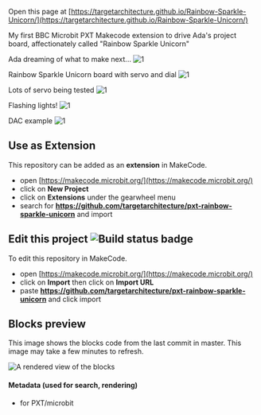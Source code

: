 Open this page at [https://targetarchitecture.github.io/Rainbow-Sparkle-Unicorn/](https://targetarchitecture.github.io/Rainbow-Sparkle-Unicorn/)

My first BBC Microbit PXT Makecode extension to drive Ada's project board, affectionately called "Rainbow Sparkle Unicorn"

Ada dreaming of what to make next...
![1](https://github.com/targetarchitecture/Rainbow-Sparkle-Unicorn/blob/master/images/IMG_20201124_183548804.jpg?raw=true)

Rainbow Sparkle Unicorn board with servo and dial
![1](https://github.com/targetarchitecture/Rainbow-Sparkle-Unicorn/blob/master/images/IMG_20201125_002825078.jpg?raw=true)

Lots of servo being tested
![1](https://github.com/targetarchitecture/Rainbow-Sparkle-Unicorn/blob/master/images/20201121_183850-ANIMATION.gif?raw=true)

Flashing lights!
![1](https://github.com/targetarchitecture/Rainbow-Sparkle-Unicorn/blob/master/images/IMG_20201130_002311794_BURST000_COVER-ANIMATION.gif?raw=true)

DAC example
![1](https://github.com/targetarchitecture/Rainbow-Sparkle-Unicorn/blob/master/images/DAC%20Example.gif?raw=true)


## Use as Extension

This repository can be added as an **extension** in MakeCode.

* open [https://makecode.microbit.org/](https://makecode.microbit.org/)
* click on **New Project**
* click on **Extensions** under the gearwheel menu
* search for **https://github.com/targetarchitecture/pxt-rainbow-sparkle-unicorn** and import

## Edit this project ![Build status badge](https://github.com/targetarchitecture/pxt-rainbow-sparkle-unicorn/workflows/MakeCode/badge.svg)

To edit this repository in MakeCode.

* open [https://makecode.microbit.org/](https://makecode.microbit.org/)
* click on **Import** then click on **Import URL**
* paste **https://github.com/targetarchitecture/pxt-rainbow-sparkle-unicorn** and click import

## Blocks preview

This image shows the blocks code from the last commit in master.
This image may take a few minutes to refresh.

![A rendered view of the blocks](https://github.com/targetarchitecture/pxt-rainbow-sparkle-unicorn/raw/master/.github/makecode/blocks.png)

#### Metadata (used for search, rendering)

* for PXT/microbit
<script src="https://makecode.com/gh-pages-embed.js"></script><script>makeCodeRender("{{ site.makecode.home_url }}", "{{ site.github.owner_name }}/{{ site.github.repository_name }}");</script>
